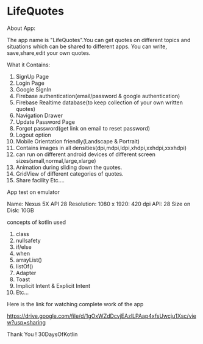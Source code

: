 # LifeQuotes
About App:

The app name is "LifeQuotes".You can get quotes on different topics and situations which can be shared to different apps.
You can write, save,share,edit your own quotes.

What it Contains:

1. SignUp Page
2. Login Page
3. Google SignIn
4. Firebase authentication(email/password & google authentication)
5. Firebase Realtime database(to keep collection of your own written quotes)
6. Navigation Drawer
8. Update Password Page
9. Forgot password(get link on email to reset password)
10. Logout option
11. Mobile Orientation friendly(Landscape & Portrait)
12. Contains images in all densities(dpi,mdpi,ldpi,xhdpi,xxhdpi,xxxhdpi)
13. can run on different android devices of different screen sizes(small,normal,large,xlarge)
14. Animation during sliding down the quotes.
15. GridView of different categories of quotes.
17. Share facility
Etc....

App test on emulator 

Name: Nexus 5X API 28 
Resolution: 1080 x 1920: 420 dpi
API: 28
Size on Disk: 10GB

concepts of kotlin used

1. class 
2. nullsafety
3. if/else
4. when
5. arrayList()
6. listOf()
7. Adapter
8. Toast
9. Implicit Intent & Explicit Intent
10. Etc...

Here is the link for watching complete work of the app

https://drive.google.com/file/d/1gOxWZdDcvjEAzlLPAap4xfsUwcju1Xsc/view?usp=sharing


Thank You ! 30DaysOfKotlin
